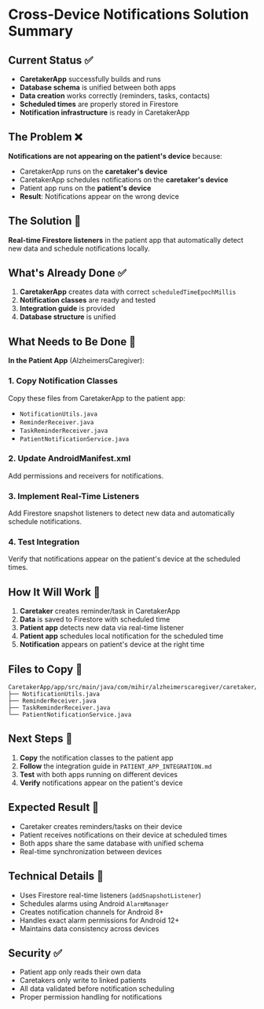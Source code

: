 # Cross-Device Notifications Solution Summary

## Current Status ✅
- **CaretakerApp** successfully builds and runs
- **Database schema** is unified between both apps
- **Data creation** works correctly (reminders, tasks, contacts)
- **Scheduled times** are properly stored in Firestore
- **Notification infrastructure** is ready in CaretakerApp

## The Problem ❌
**Notifications are not appearing on the patient's device** because:
- CaretakerApp runs on the **caretaker's device**
- CaretakerApp schedules notifications on the **caretaker's device**
- Patient app runs on the **patient's device**
- **Result**: Notifications appear on the wrong device

## The Solution 🔧
**Real-time Firestore listeners** in the patient app that automatically detect new data and schedule notifications locally.

## What's Already Done ✅
1. **CaretakerApp** creates data with correct `scheduledTimeEpochMillis`
2. **Notification classes** are ready and tested
3. **Integration guide** is provided
4. **Database structure** is unified

## What Needs to Be Done 🔄
**In the Patient App** (AlzheimersCaregiver):

### 1. Copy Notification Classes
Copy these files from CaretakerApp to the patient app:
- `NotificationUtils.java`
- `ReminderReceiver.java` 
- `TaskReminderReceiver.java`
- `PatientNotificationService.java`

### 2. Update AndroidManifest.xml
Add permissions and receivers for notifications.

### 3. Implement Real-Time Listeners
Add Firestore snapshot listeners to detect new data and automatically schedule notifications.

### 4. Test Integration
Verify that notifications appear on the patient's device at the scheduled times.

## How It Will Work 🔄
1. **Caretaker** creates reminder/task in CaretakerApp
2. **Data** is saved to Firestore with scheduled time
3. **Patient app** detects new data via real-time listener
4. **Patient app** schedules local notification for the scheduled time
5. **Notification** appears on patient's device at the right time

## Files to Copy 📁
```
CaretakerApp/app/src/main/java/com/mihir/alzheimerscaregiver/caretaker/notifications/
├── NotificationUtils.java
├── ReminderReceiver.java
├── TaskReminderReceiver.java
└── PatientNotificationService.java
```

## Next Steps 🚀
1. **Copy** the notification classes to the patient app
2. **Follow** the integration guide in `PATIENT_APP_INTEGRATION.md`
3. **Test** with both apps running on different devices
4. **Verify** notifications appear on the patient's device

## Expected Result 🎯
- Caretaker creates reminders/tasks on their device
- Patient receives notifications on their device at scheduled times
- Both apps share the same database with unified schema
- Real-time synchronization between devices

## Technical Details 🔬
- Uses Firestore real-time listeners (`addSnapshotListener`)
- Schedules alarms using Android `AlarmManager`
- Creates notification channels for Android 8+
- Handles exact alarm permissions for Android 12+
- Maintains data consistency across devices

## Security ✅
- Patient app only reads their own data
- Caretakers only write to linked patients
- All data validated before notification scheduling
- Proper permission handling for notifications
